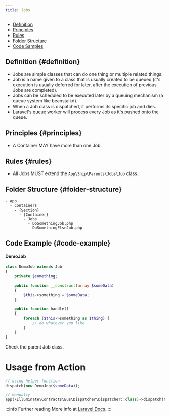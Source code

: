 ```yaml
---
title: Jobs
---
```


* [Definition](#definition)
* [Principles](#principles)
* [Rules](#rules)
* [Folder Structure](#folder-structure)
* [Code Samples](#code-samples)

## Definition {#definition}

 - Jobs are simple classes that can do one thing or multiple related things. 
 - Job is a name given to a class that is usually created to be queued (it's execution is usually deferred for later, after the execution of previous Jobs are completed).
 - Jobs can be scheduled to be executed later by a queuing mechanism (a queue system like beanstalkd).
 - When a Job class is dispatched, it performs its specific job and dies.
 - Laravel's queue worker will process every Job as it's pushed onto the queue.

## Principles {#principles}

- A Container MAY have more than one Job.

## Rules {#rules}

- All Jobs MUST extend the `App\Ship\Parents\Jobs\Job` class.

## Folder Structure {#folder-structure}

```
- app
  - Containers
    - {Section}
      - {Container}
        - Jobs
          - DoSomethingJob.php
          - DoSomethingElseJob.php
```

## Code Example {#code-example}

#### DemoJob

```php
class DemoJob extends Job
{
    private $something;

    public function __construct(array $someData)
    {
        $this->something = $someData;
    }

    public function handle()
    {
        foreach ($this->something as $thing) {
            // do whatever you like
        }
    }
}
```

Check the parent Job class.

# Usage from Action

```php
// using helper function
dispatch(new DemoJob($someData));

// manually
app(\Illuminate\Contracts\Bus\Dispatcher\Dispatcher::class)->dispatch(New DemoJob($someData));
```

:::info Further reading
More info at [Laravel Docs](https://laravel.com/docs/queues).
:::
